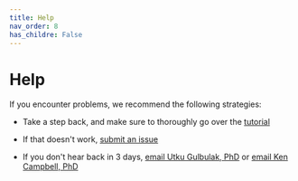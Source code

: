 ```yaml
---
title: Help
nav_order: 8
has_childre: False
---
```


# Help

If you encounter problems, we recommend the following strategies:

+ Take a step back, and make sure to thoroughly go over the [tutorial](../tutorial/tutorial.html)

+ If that doesn't work, [submit an issue](https://github.com/Campbell-Muscle-Lab/GelBox)

+ If you don't hear back in 3 days, [email Utku Gulbulak, PhD](mailto:utku.gulbulak@uky.edu) or [email Ken Campbell, PhD](mailto:k.s.campbell@uky.edu)